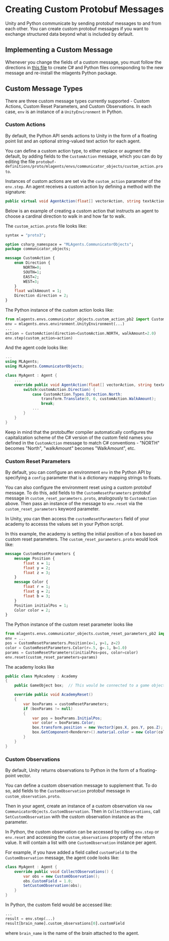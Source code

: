 # Creating Custom Protobuf Messages

Unity and Python communicate by sending protobuf messages to and from each other. You can create custom protobuf messages if you want to exchange structured data beyond what is included by default. 

## Implementing a Custom Message

Whenever you change the fields of a custom message, you must follow the directions in [this file](../protobuf-definitions/README.md) to create C# and Python files corresponding to the new message and re-install the mlagents Python package.

## Custom Message Types

There are three custom message types currently supported - Custom Actions, Custom Reset Parameters, and Custom Observations. In each case, `env` is an instance of a `UnityEnvironment` in Python.

### Custom Actions

By default, the Python API sends actions to Unity in the form of a floating point list and an optional string-valued text action for each agent.

You can define a custom action type, to either replace or augment the default, by adding fields to the `CustomAction` message, which you can do by editing the file `protobuf-definitions/proto/mlagents/envs/communicator_objects/custom_action.proto`. 

Instances of custom actions are set via the `custom_action` parameter of the `env.step`. An agent receives a custom action by defining a method with the signature:

```csharp
public virtual void AgentAction(float[] vectorAction, string textAction, CommunicatorObjects.CustomAction customAction)
```

Below is an example of creating a custom action that instructs an agent to choose a cardinal direction to walk in and how far to walk. 

The `custom_action.proto` file looks like:

```protobuf
syntax = "proto3";

option csharp_namespace = "MLAgents.CommunicatorObjects";
package communicator_objects;

message CustomAction {
    enum Direction {
        NORTH=0;
        SOUTH=1;
        EAST=2;
        WEST=3;
    }
    float walkAmount = 1;    
    Direction direction = 2;
}
```

The Python instance of the custom action looks like:

```python
from mlagents.envs.communicator_objects.custom_action_pb2 import CustomAction
env = mlagents.envs.environment.UnityEnvironment(...)
...
action = CustomAction(direction=CustomAction.NORTH, walkAmount=2.0)
env.step(custom_action=action)
```

And the agent code looks like:

```csharp
...
using MLAgents;
using MLAgents.CommunicatorObjects;

class MyAgent : Agent {
    ...
    override public void AgentAction(float[] vectorAction, string textAction, CustomAction customAction) {
        switch(customAction.Direction) {
            case CustomAction.Types.Direction.North:
                transform.Translate(0, 0, customAction.WalkAmount);
                break;
            ...
        }
    }
}
```

Keep in mind that the protobuffer compiler automatically configures the capitalization scheme of the C# version of the custom field names you defined in the `CustomAction` message to match C# conventions - "NORTH" becomes "North", "walkAmount" becomes "WalkAmount", etc.

### Custom Reset Parameters

By default, you can configure an environment `env` in the Python API by specifying a `config` parameter that is a dictionary mapping strings to floats. 

You can also configure the environment reset using a custom protobuf message. To do this, add fields to the `CustomResetParameters` protobuf message in `custom_reset_parameters.proto`, analogously to `CustomAction` above. Then pass an instance of the message to `env.reset` via the `custom_reset_parameters` keyword parameter.

In Unity, you can then access the `customResetParameters` field of your academy to accesss the values set in your Python script.

In this example, the academy is setting the initial position of a box based on custom reset parameters.  The `custom_reset_parameters.proto` would look like:

```protobuf
message CustomResetParameters {
    message Position {
        float x = 1;
        float y = 2;
        float z = 3;
    }
    message Color {
        float r = 1;
        float g = 2;
        float b = 3;
    }
    Position initialPos = 1;
    Color color = 2;
}
```

The Python instance of the custom reset parameter looks like

```python
from mlagents.envs.communicator_objects.custom_reset_parameters_pb2 import CustomResetParameters
env = ...
pos = CustomResetParameters.Position(x=1, y=1, z=2)
color = CustomResetParameters.Color(r=.5, g=.1, b=1.0)
params = CustomResetParameters(initialPos=pos, color=color)
env.reset(custom_reset_parameters=params)
```

The academy looks like

```csharp
public class MyAcademy : Academy
{
    public GameObject box;  // This would be connected to a game object in your scene in the Unity editor.

    override public void AcademyReset()
    {
        var boxParams = customResetParameters;
        if (boxParams != null)
        {
            var pos = boxParams.InitialPos;
            var color = boxParams.Color;
            box.transform.position = new Vector3(pos.X, pos.Y, pos.Z);
            box.GetComponent<Renderer>().material.color = new Color(color.R, color.G, color.B);
        }
    }
}
```

### Custom Observations

By default, Unity returns observations to Python in the form of a floating-point vector. 

You can define a custom observation message to supplement that. To do so, add fields to the `CustomObservation` protobuf message in `custom_observation.proto`. 

Then in your agent, create an instance of a custom observation via `new CommunicatorObjects.CustomObservation`. Then in `CollectObservations`, call `SetCustomObservation` with the custom observation instance as the parameter.

In Python, the custom observation can be accessed by calling `env.step` or `env.reset` and accessing the `custom_observations` property of the return value. It will contain a list with one `CustomObservation` instance per agent.

For example, if you have added a field called `customField` to the `CustomObservation` message, the agent code looks like:

```csharp
class MyAgent : Agent {
    override public void CollectObservations() {
        var obs = new CustomObservation();
        obs.CustomField = 1.0;
        SetCustomObservation(obs);
    }    
}
```

In Python, the custom field would be accessed like:

```python
...
result = env.step(...)
result[brain_name].custom_observations[0].customField
```

where `brain_name` is the name of the brain attached to the agent.
